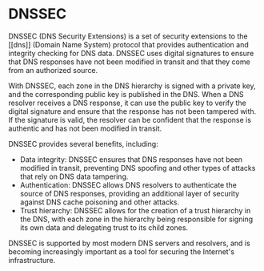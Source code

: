 # DNSSEC 

DNSSEC (DNS Security Extensions) is a set of security extensions to the [[dns]] (Domain Name System) protocol that provides authentication and integrity checking for DNS data. DNSSEC uses digital signatures to ensure that DNS responses have not been modified in transit and that they come from an authorized source. 

With DNSSEC, each zone in the DNS hierarchy is signed with a private key, and the corresponding public key is published in the DNS. When a DNS resolver receives a DNS response, it can use the public key to verify the digital signature and ensure that the response has not been tampered with. If the signature is valid, the resolver can be confident that the response is authentic and has not been modified in transit.

DNSSEC provides several benefits, including:

-  Data integrity: DNSSEC ensures that DNS responses have not been modified in transit, preventing DNS spoofing and other types of attacks that rely on DNS data tampering.
-  Authentication: DNSSEC allows DNS resolvers to authenticate the source of DNS responses, providing an additional layer of security against DNS cache poisoning and other attacks.
-  Trust hierarchy: DNSSEC allows for the creation of a trust hierarchy in the DNS, with each zone in the hierarchy being responsible for signing its own data and delegating trust to its child zones.

DNSSEC is supported by most modern DNS servers and resolvers, and is becoming increasingly important as a tool for securing the Internet's infrastructure.